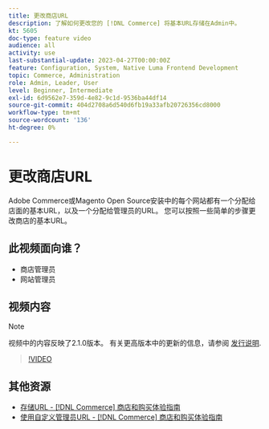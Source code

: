 ```yaml
---
title: 更改商店URL
description: 了解如何更改您的 [!DNL Commerce] 将基本URL存储在Admin中。
kt: 5605
doc-type: feature video
audience: all
activity: use
last-substantial-update: 2023-04-27T00:00:00Z
feature: Configuration, System, Native Luma Frontend Development
topic: Commerce, Administration
role: Admin, Leader, User
level: Beginner, Intermediate
exl-id: 6d9562e7-359d-4e82-9c1d-9536ba44df14
source-git-commit: 404d2708a6d540d6fb19a33afb20726356cd8000
workflow-type: tm+mt
source-wordcount: '136'
ht-degree: 0%

---
```


# 更改商店URL

Adobe Commerce或Magento Open Source安装中的每个网站都有一个分配给店面的基本URL，以及一个分配给管理员的URL。 您可以按照一些简单的步骤更改商店的基本URL。

## 此视频面向谁？

- 商店管理员
- 网站管理员

## 视频内容

>[!NOTE]
>
>视频中的内容反映了2.1.0版本。 有关更高版本中的更新的信息，请参阅 [发行说明](https://experienceleague.adobe.com/docs/commerce-operations/release/notes/overview.html).

>[!VIDEO](https://video.tv.adobe.com/v/35488?quality=12&learn=on)

## 其他资源

- [存储URL - [!DNL Commerce] 商店和购买体验指南](https://experienceleague.adobe.com/docs/commerce-admin/stores-sales/site-store/store-urls.html)
- [使用自定义管理员URL - [!DNL Commerce] 商店和购买体验指南](https://experienceleague.adobe.com/docs/commerce-admin/stores-sales/site-store/store-urls.html#use-a-custom-admin-url)
